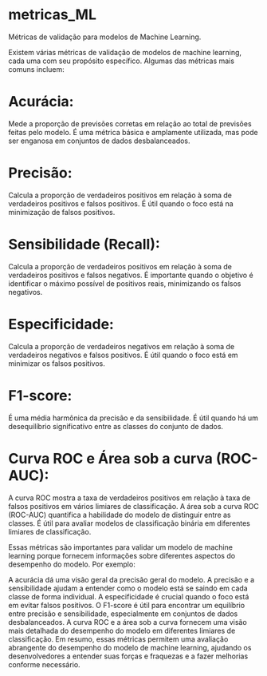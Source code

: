 # metricas_ML
Métricas de validação para modelos de Machine Learning.

Existem várias métricas de validação de modelos de machine learning, cada uma com seu propósito específico. Algumas das métricas mais comuns incluem:

# Acurácia: 
Mede a proporção de previsões corretas em relação ao total de previsões feitas pelo modelo. É uma métrica básica e amplamente utilizada, mas pode ser enganosa em conjuntos de dados desbalanceados.

# Precisão: 
Calcula a proporção de verdadeiros positivos em relação à soma de verdadeiros positivos e falsos positivos. É útil quando o foco está na minimização de falsos positivos.

# Sensibilidade (Recall): 
Calcula a proporção de verdadeiros positivos em relação à soma de verdadeiros positivos e falsos negativos. É importante quando o objetivo é identificar o máximo possível de positivos reais, minimizando os falsos negativos.

# Especificidade: 
Calcula a proporção de verdadeiros negativos em relação à soma de verdadeiros negativos e falsos positivos. É útil quando o foco está em minimizar os falsos positivos.

# F1-score: 
É uma média harmônica da precisão e da sensibilidade. É útil quando há um desequilíbrio significativo entre as classes do conjunto de dados.

# Curva ROC e Área sob a curva (ROC-AUC): 
A curva ROC mostra a taxa de verdadeiros positivos em relação à taxa de falsos positivos em vários limiares de classificação. A área sob a curva ROC (ROC-AUC) quantifica a habilidade do modelo de distinguir entre as classes. É útil para avaliar modelos de classificação binária em diferentes limiares de classificação.

Essas métricas são importantes para validar um modelo de machine learning porque fornecem informações sobre diferentes aspectos do desempenho do modelo. Por exemplo:

A acurácia dá uma visão geral da precisão geral do modelo.
A precisão e a sensibilidade ajudam a entender como o modelo está se saindo em cada classe de forma individual.
A especificidade é crucial quando o foco está em evitar falsos positivos.
O F1-score é útil para encontrar um equilíbrio entre precisão e sensibilidade, especialmente em conjuntos de dados desbalanceados.
A curva ROC e a área sob a curva fornecem uma visão mais detalhada do desempenho do modelo em diferentes limiares de classificação.
Em resumo, essas métricas permitem uma avaliação abrangente do desempenho do modelo de machine learning, ajudando os desenvolvedores a entender suas forças e fraquezas e a fazer melhorias conforme necessário.
